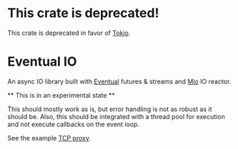 # This crate is deprecated!

This crate is deprecated in favor of [Tokio](https://github.com/tokio-rs/tokio).

# Eventual IO

An async IO library built with
[Eventual](https://github.com/carllerche/eventual) futures & streams and
[Mio](https://github.com/carllerche/mio) IO reactor.

** This is in an experimental state **

This should mostly work as is, but error handling is not as robust as it
should be. Also, this should be integrated with a thread pool for
execution and not execute callbacks on the event loop.

See the example [TCP proxy](examples/proxy.rs).
